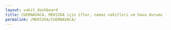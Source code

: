 ```yaml
---
layout: vakit_dashboard
title: CUERNAVACA, MEKSIKA için iftar, namaz vakitleri ve hava durumu - ilçe/eyalet seç
permalink: /MEKSIKA/CUERNAVACA/
---
```


<script type="text/javascript">
  var GLOBAL_COUNTRY = 'MEKSIKA';
  var GLOBAL_CITY = 'CUERNAVACA';
  var GLOBAL_STATE = '';
  var lat = 72;
  var lon = 21;
</script>
